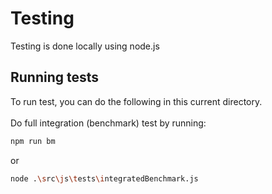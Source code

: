 # Testing

Testing is done locally using node.js 

## Running tests

To run test, you can do the following in this current directory.
<br><br>
Do full integration (benchmark) test by running:

```bash
npm run bm
```
or 
```bash
node .\src\js\tests\integratedBenchmark.js
```